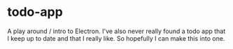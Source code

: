 # todo-app
A play around / intro to Electron. I've also never really found a todo app that I keep up to date and that I really like. So hopefully I can make this into one.
